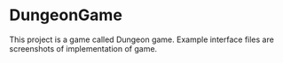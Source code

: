 # DungeonGame
This project is a game called Dungeon game.
Example interface files are screenshots of implementation of game.  
